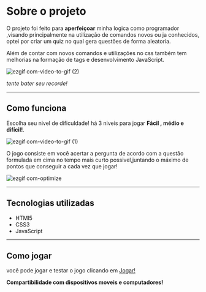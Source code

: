 # Sobre o projeto

  O projeto foi feito para <b>aperfeiçoar</b> minha logica como programador ,visando principalmente na utilização de comandos novos ou ja conhecidos, optei por criar um quiz no qual gera questões de forma aleatoria.

  Além de contar com novos comandos e utilizações no css também tem melhorias na formação de tags e desenvolvimento JavaScript.

  ![ezgif com-video-to-gif (2)](https://github.com/LucasSamuelPedrolo/quizMatematicaBasica/assets/132529241/13dd81a6-47d3-4f21-932c-5f1adb446701)


  <i>tente bater seu recorde!</i>
<hr>

## Como funciona

  Escolha seu nivel de dificuldade! há 3 niveis para jogar <b>Fácil , médio e difícil!</b>.
  
![ezgif com-video-to-gif (1)](https://github.com/LucasSamuelPedrolo/quizMatematicaBasica/assets/132529241/b89c0af0-cffd-4110-bb2b-07db5f5ea2db)


  O jogo consiste em você acertar a pergunta de acordo com a questão formulada em cima no tempo mais curto possivel,juntando o máximo de pontos que conseguir a cada vez que jogar!

  ![ezgif com-optimize](https://github.com/LucasSamuelPedrolo/quizMatematicaBasica/assets/132529241/e4528c7a-965d-4a59-beb3-9d09eeb9d78a)

  <hr>

## Tecnologias utilizadas

  <ul>
    <li>HTMl5</li>
    <li>CSS3</li>
    <li>JavaScript</li>
  </ul>

  <hr>

## Como jogar 

  você pode jogar e testar o jogo clicando em <a href="https://lucassamuelpedrolo.github.io/quizMatematicaBasica/" target='_blank'>Jogar!<a/>

<b>Compartibilidade com dispositivos moveis e computadores!</b>
  
